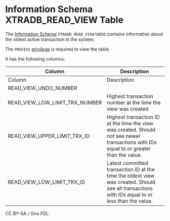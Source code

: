 # Information Schema XTRADB\_READ\_VIEW Table

The [Information Schema](../../) `XTRADB_READ_VIEW` table contains information about the oldest active transaction in the system.

The `PROCESS` [privilege](../../../../../account-management-sql-statements/grant.md) is required to view the table.

It has the following columns:

| Column                              | Description                                                                                                                                    |
| ----------------------------------- | ---------------------------------------------------------------------------------------------------------------------------------------------- |
| Column                              | Description                                                                                                                                    |
| READ\_VIEW\_UNDO\_NUMBER            |                                                                                                                                                |
| READ\_VIEW\_LOW\_LIMIT\_TRX\_NUMBER | Highest transaction number at the time the view was created.                                                                                   |
| READ\_VIEW\_UPPER\_LIMIT\_TRX\_ID   | Highest transaction ID at the time the view was created. Should not see newer transactions with IDs equal to or greater than the value.        |
| READ\_VIEW\_LOW\_LIMIT\_TRX\_ID     | Latest committed transaction ID at the time the oldest view was created. Should see all transactions with IDs equal to or less than the value. |

CC BY-SA / Gnu FDL
